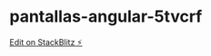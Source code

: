 # pantallas-angular-5tvcrf

[Edit on StackBlitz ⚡️](https://stackblitz.com/edit/pantallas-angular-5tvcrf)